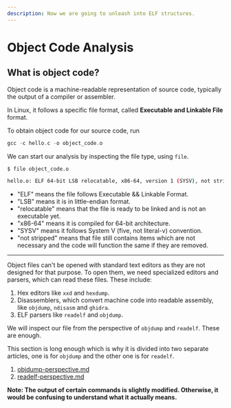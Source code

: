 ```yaml
---
description: Now we are going to unleash into ELF structures.
---
```


# Object Code Analysis

## What is object code?

Object code is a machine-readable representation of source code, typically the output of a compiler or assembler.

In Linux, it follows a specific file format, called **Executable and Linkable File** format.

To obtain object code for our source code, run

```c
gcc -c hello.c -o object_code.o
```

We can start our analysis by inspecting the file type, using `file`.

```bash
$ file object_code.o

hello.o: ELF 64-bit LSB relocatable, x86-64, version 1 (SYSV), not stripped
```

* "ELF" means the file follows Executable && Linkable Format.
* "LSB" means it is in little-endian format.
* "relocatable" means that the file is ready to be linked and is not an executable yet.
* "x86-64" means it is compiled for 64-bit architecture.
* "SYSV" means it follows System V (five, not literal-v) convention.
* "not stripped" means that file still contains items which are not necessary and the code will function the same if they are removed.

***

Object files can't be opened with standard text editors as they are not designed for that purpose. To open them, we need specialized editors and parsers, which can read these files. These include:

1. Hex editors like `xxd` and `hexdump`.
2. Disassemblers, which convert machine code into readable assembly, like `objdump`, `ndisasm` and `ghidra`.
3. ELF parsers like `readelf` and `objdump`.

We will inspect our file from the perspective of `objdump` and `readelf`. These are enough.

This section is long enough which is why it is divided into two separate articles, one is for `objdump` and the other one is for `readelf`.

1. [objdump-perspective.md](objdump-perspective.md "mention")
2. [readelf-perspective.md](readelf-perspective.md "mention")

**Note: The output of certain commands is slightly modified. Otherwise, it would be confusing to understand what it actually means.**
